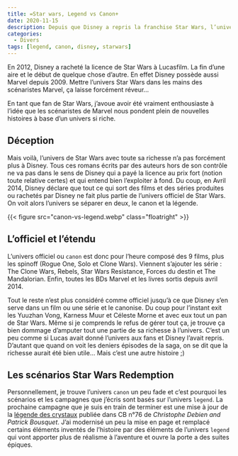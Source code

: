 ```yaml
---
title: =Star wars, Legend vs Canon+
date: 2020-11-15
description: Depuis que Disney a repris la franchise Star Wars, l’univers s’est scindé en deux, la légende et le canon. Mais à quoi correspondent ces deux dénominations ?
categories:
  - Divers
tags: [legend, canon, disney, starwars]
---
```


En 2012, Disney a racheté la licence de Star Wars à Lucasfilm. La fin d’une aire et le début de quelque chose d’autre. En effet Disney possède aussi Marvel depuis 2009. Mettre l’univers Star Wars dans les mains des scénaristes Marvel, ça laisse forcément réveur…

<!--more-->

En tant que fan de Star Wars, j’avoue avoir été vraiment enthousiaste à l’idée que les scénaristes de Marvel nous pondent plein de nouvelles histoires à base d’un univers si riche.

## Déception

Mais voilà, l’univers de Star Wars avec toute sa richesse n’a pas forcément plus à Disney. Tous ces romans écrits par des auteurs hors de son contrôle ne va pas dans le sens de Disney qui a payé la licence au prix fort (notion toute relative certes) et qui entend bien l’exploiter à fond. Du coup, en Avril 2014, Disney déclare que tout ce qui sort des films et des séries produites ou rachetés par Disney ne fait plus partie de l’univers officiel de Star Wars. On voit alors l’univers se séparer en deux, le canon et la légende.

{{< figure src="canon-vs-legend.webp" class="floatright" >}}

## L’officiel et l’étendu

L’univers officiel ou `canon` est donc pour l’heure composé des 9 films, plus les spinoff (Rogue One, Solo et Clone Wars). Viennent s’ajouter les série : The Clone Wars, Rebels, Star Wars Resistance, Forces du destin et The Mandalorian. Enfin, toutes les BDs Marvel et les livres sortis depuis avril 2014.

Tout le reste n’est plus considéré comme officiel jusqu’à ce que Disney s’en serve dans un film ou une série et le canonise. Du coup pour l’instant exit les Yuuzhan Vong, Karness Muur et Céleste Morne et avec eux tout un pan de Star Wars. Même si je comprends le refus de gérer tout ça, je trouve ça bien dommage d’amputer tout une partie de sa richesse à l’univers. C’est un peu comme si Lucas avait donné l’univers aux fans et Disney l’avait repris. D’autant que quand on voit les deniers épisodes de la saga, on se dit que la richesse aurait été bien utile… Mais c’est une autre histoire ;)

## Les scénarios Star Wars Redemption

Personnellement, je trouve l’univers `canon` un peu fade et c’est pourquoi les scénarios et les campagnes que j’écris sont basés sur l’univers `legend`. La prochaine campagne que je suis en train de terminer est une mise à jour de la [légende des crystaux](https://starwars.fandom.com/wiki/Casus_Belli_76) publiée dans CB n°76 de *Christophe Debien and Patrick Bousquet*. J’ai modernisé un peu la mise en page et remplacé certains éléments inventés de l’histoire par des éléments de l’univers `legend` qui vont apporter plus de réalisme à l’aventure et ouvre la porte a des suites épiques.